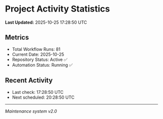 # Project Activity Statistics

**Last Updated:** 2025-10-25 17:28:50 UTC

## Metrics
- Total Workflow Runs: 81
- Current Date: 2025-10-25
- Repository Status: Active ✅
- Automation Status: Running ✅

## Recent Activity
- Last check: 17:28:50 UTC
- Next scheduled: 20:28:50 UTC

---
*Maintenance system v2.0*
